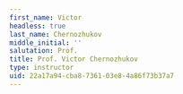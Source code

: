```yaml
---
first_name: Victor
headless: true
last_name: Chernozhukov
middle_initial: ''
salutation: Prof.
title: Prof. Victor Chernozhukov
type: instructor
uid: 22a17a94-cba8-7361-03e8-4a86f73b37a7
---
```

